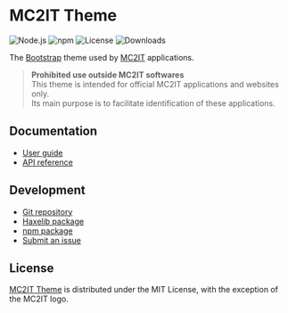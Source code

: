 # MC2IT Theme
![Node.js](https://badgen.net/npm/node/@mc2it/theme) ![npm](https://badgen.net/npm/v/@mc2it/theme) ![License](https://badgen.net/npm/license/@mc2it/theme) ![Downloads](https://badgen.net/npm/dt/@mc2it/theme)

The [Bootstrap](https://getbootstrap.com) theme used by [MC2IT](https://www.mc2it.com) applications.

> **Prohibited use outside MC2IT softwares**  
This theme is intended for official MC2IT applications and websites only.  
Its main purpose is to facilitate identification of these applications.

## Documentation
- [User guide](https://mc2it.github.io/theme)
- [API reference](https://mc2it.github.io/theme/api)

## Development
- [Git repository](https://github.com/mc2it/theme)
- [Haxelib package](https://lib.haxe.org/p/mc2it_theme)
- [npm package](https://www.npmjs.com/package/@mc2it/theme)
- [Submit an issue](https://github.com/mc2it/theme/issues)

## License
[MC2IT Theme](https://mc2it.github.io/theme) is distributed under the MIT License,
with the exception of the MC2IT logo.
